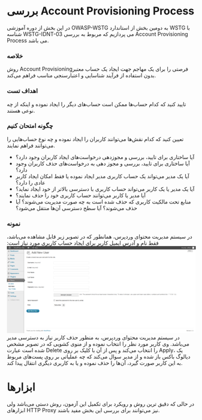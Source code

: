 # بررسی Account Provisioning Process

در این بخش از دوره آموزشی OWASP-WSTG به دومین بخش از استاندارد WSTG با شناسه WSTG-IDNT-03 می پردازیم که مربوط به بررسی Account Provisioning Process می باشد.

### خلاصه

روش Account Provisioningفرصتی را برای یک مهاجم جهت ایجاد یک حساب معتبر بدون استفاده از فرآیند شناسایی و اعتبارسنجی مناسب فراهم می‌کند.

### اهداف تست

تایید کنید که کدام حساب‌ها ممکن است حساب‌های دیگر را ایجاد نموده و اینکه از چه نوعی هستند.

### چگونه امتحان کنیم

تعیین کنید که کدام نقش‌ها می‌توانند کاربران را ایجاد نموده و چه نوع حساب‌هایی را می‌توانند فراهم نمایند.

* آیا ساختاری برای تایید، بررسی و مجوزدهی درخواست‌های ایجاد کاربران وجود دارد؟
* آیا ساختاری برای تایید، بررسی و مجوز دهی به درخواست‌های حذف کاربران وجود دارد؟
* آیا یک مدیر می‌تواند یک حساب کاربری مدیر ایجاد نموده یا فقط امکان ایجاد کاربر عادی را دارد؟
* آیا یک مدیر یا یک کاربر می‌تواند حساب کاربری با دسترسی بالاتر از خود ایجاد نماید؟
* آیا مدیر یا کاربر می‌توانند حساب کاربری خود را حذف نمایند؟
* منابع تحت مالکیت کاربری که حذف شده است به چه صورت مدیریت می‌شوند؟ آیا حذف می‌شوند؟ آیا سطح دسترسی آن‌ها منتقل می‌شود؟

### نمونه

در سیستم مدیریت محتوای وردپرس، همانطور که در تصویر زیر قابل مشاهده می‌باشد، فقط نام و آدرس ایمیل کاربر برای ایجاد حساب کاربری مورد نیاز است:
![WSTG-IDNT-03](images/WSTG-IDNT-03-01-1024x471.png)
در سیستم مدیریت محتوای وردپرس، به منظور حذف کاربر نیاز به دسترسی مدیر می‌باشد. وی کاربر مورد نظر را انتخاب نموده و از منوی کشویی که در تصویر مشخص شده است عبارت Delete را انتخاب می‌کند و پس از آن با کلیک بر روی Apply، یک دیالوگ باکس باز شده و از مدیر سوال می‌کند که چه عملیاتی بر روی پست‌های مربوط به این کاربر صورت گیرد، آن‌ها را حذف نموده و یا به کاربری دیگری انتقال پیدا کند.
# ابزارها

در حالی که دقیق ترین روش و رویکرد برای تکمیل این آزمون، روش دستی می‌باشد ولی ابزارهای HTTP Proxy نیز می‌توانند برای بررسی این بخش مفید باشند.

